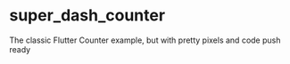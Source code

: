 # super_dash_counter

The classic Flutter Counter example, but with pretty pixels and code push ready
